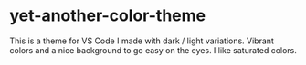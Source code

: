 # yet-another-color-theme
This is a theme for VS Code I made with dark / light variations. Vibrant colors and a nice background to go easy on the eyes. I like saturated colors.
